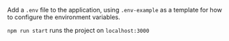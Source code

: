 Add a `.env` file to the application, using `.env-example` as a template for how to configure the environment variables.

`npm run start` runs the project on `localhost:3000`
